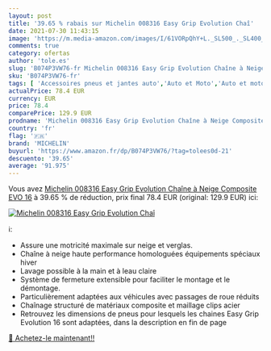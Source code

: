 ```yaml
---
layout: post
title: '39.65 % rabais sur Michelin 008316 Easy Grip Evolution Chaî'
date: 2021-07-30 11:43:15
image: 'https://m.media-amazon.com/images/I/61VORpQhY+L._SL500_._SL400_.jpg'
comments: true
category: ofertas
author: 'tole.es'
slug: 'B074P3VW76-fr Michelin 008316 Easy Grip Evolution Chaîne à Neige...'
sku: 'B074P3VW76-fr'
tags: [ 'Accessoires pneus et jantes auto','Auto et Moto','Auto et moto','Chaînes à neige pour auto','Pneus et jantes pour véhicules','michelin', ]
actualPrice: 78.4 EUR
currency: EUR
price: 78.4
comparePrice: 129.9 EUR
prodname: 'Michelin 008316 Easy Grip Evolution Chaîne à Neige Composite  EVO 16'
country: 'fr'
flag: '🇫🇷'
brand: 'MICHELIN'
buyurl: 'https://www.amazon.fr/dp/B074P3VW76/?tag=tolees0d-21'
descuento: '39.65'
average: '91.975'
---
```


Vous avez [Michelin 008316 Easy Grip Evolution Chaîne à Neige Composite  EVO 16](https://www.amazon.fr/dp/B074P3VW76/?tag=tolees0d-21)  à  39.65 % de réduction, prix final  78.4 EUR (original: 129.9 EUR) ici:

[![Michelin 008316 Easy Grip Evolution Chaî](https://m.media-amazon.com/images/I/61VORpQhY+L._SL500_._SL400_.jpg)](https://www.amazon.fr/dp/B074P3VW76/?tag=tolees0d-21)

ℹ️:

- Assure une motricité maximale sur neige et verglas.
- Chaîne à neige haute performance homologuées équipements spéciaux hiver
- Lavage possible à la main et à leau claire
- Système de fermeture extensible pour faciliter le montage et le démontage.
- Particulièrement adaptées aux véhicules avec passages de roue réduits
- Chaînage structuré de matériaux composite et maillage clips acier
- Retrouvez les dimensions de pneus pour lesquels les chaines Easy Grip Evolution 16 sont adaptées, dans la description en fin de page

[🛒 Achetez-le maintenant!!](https://www.amazon.fr/dp/B074P3VW76/?tag=tolees0d-21)
